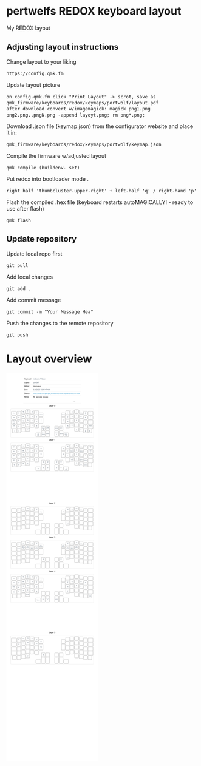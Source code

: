 # pertwelfs REDOX keyboard layout

My REDOX layout 

## Adjusting layout instructions

Change layout to your liking
```
https://config.qmk.fm
```
Update layout picture

```
on config.qmk.fm click "Print Layout" -> scrot, save as qmk_firmware/keyboards/redox/keymaps/portwolf/layout.pdf
after download convert w/imagemagick: magick png1.png png2.png..pngN.png -append layoyt.png; rm png*.png;
```
Download .json file (keymap.json) from the configurator website and place it in:
```
qmk_firmware/keyboards/redox/keymaps/portwolf/keymap.json
```
Compile the firmware w/adjusted layout
```
qmk compile (buildenv. set)
```
Put redox into bootloader mode . 
```
right half 'thumbcluster-upper-right' + left-half 'q' / right-hand 'p'
```
Flash the compiled .hex file (keyboard restarts autoMAGICALLY! - ready to use after flash)
```
qmk flash
```
## Update repository
Update local repo first
```
git pull
```

Add local changes
```
git add .
```

Add commit message
```
git commit -m "Your Message Hea"
```

Push the changes to the remote repository
```
git push
```

# Layout overview
![current layout](https://github.com/portwolf/qmk_firmware/blob/portwolf/keyboards/redox/keymaps/portwolf/layout.png)
